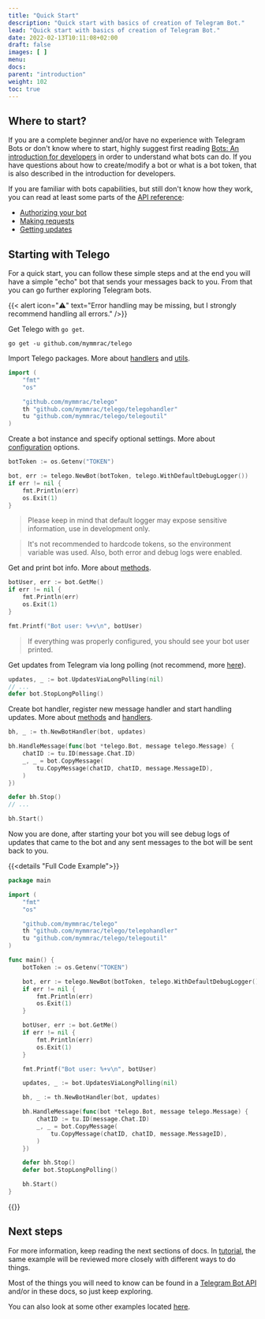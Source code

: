 ```yaml
---
title: "Quick Start"
description: "Quick start with basics of creation of Telegram Bot."
lead: "Quick start with basics of creation of Telegram Bot."
date: 2022-02-13T10:11:08+02:00
draft: false
images: [ ]
menu:
docs:
parent: "introduction"
weight: 102
toc: true
---
```


## Where to start?

If you are a complete beginner and/or have no experience with Telegram Bots or don't know where to start, highly
suggest first reading [Bots: An introduction for developers](https://core.telegram.org/bots) in order to understand
what bots can do.
If you have questions about how to create/modify a bot or what is a bot token, that is also described in the
introduction for developers.

If you are familiar with bots capabilities, but still don't know how they work, you can read at least some parts of
the [API reference](https://core.telegram.org/bots/api):

- [Authorizing your bot](https://core.telegram.org/bots/api#authorizing-your-bot)
- [Making requests](https://core.telegram.org/bots/api#making-requests)
- [Getting updates](https://core.telegram.org/bots/api#getting-updates)

## Starting with Telego

For a quick start, you can follow these simple steps and at the end you will have a simple "echo" bot that sends your
messages back to you.
From that you can go further exploring Telegram bots.

{{< alert icon="⚠️" text="Error handling may be missing, but I strongly recommend handling all errors." />}}

Get Telego with `go get`.

```shell
go get -u github.com/mymmrac/telego
```

Import Telego packages. More about [handlers](/content/docs/handlers/handlers-basics.md) and
[utils](/content/docs/utilities/utilities-basics.md).

```go
import (
    "fmt"
    "os"

    "github.com/mymmrac/telego"
    th "github.com/mymmrac/telego/telegohandler"
    tu "github.com/mymmrac/telego/telegoutil"
)
```

Create a bot instance and specify optional settings.
More about [configuration](/content/docs/setup/configuration.md) options.

```go
botToken := os.Getenv("TOKEN")

bot, err := telego.NewBot(botToken, telego.WithDefaultDebugLogger())
if err != nil {
    fmt.Println(err)
    os.Exit(1)
}
```

> Please keep in mind that default logger may expose sensitive information, use in development only.

> It's not recommended to hardcode tokens, so the environment variable was used.
> Also, both error and debug logs were enabled.

Get and print bot info. More about [methods](/content/docs/methods/methods-basics.md).

```go
botUser, err := bot.GetMe()
if err != nil {
    fmt.Println(err)
    os.Exit(1)
}

fmt.Printf("Bot user: %+v\n", botUser)
```

> If everything was properly configured, you should see your bot user printed.

Get updates from Telegram via long polling (not recommend, more [here](/content/docs/helpers/updates-long-polling.md)).

```go
updates, _ := bot.UpdatesViaLongPolling(nil)
// ...
defer bot.StopLongPolling()
```

Create bot handler, register new message handler and start handling updates. More about
[methods](/content/docs/methods/methods-basics.md) and [handlers](/content/docs/handlers/handlers-basics.md).

```go
bh, _ := th.NewBotHandler(bot, updates)

bh.HandleMessage(func(bot *telego.Bot, message telego.Message) {
    chatID := tu.ID(message.Chat.ID)
    _, _ = bot.CopyMessage(
        tu.CopyMessage(chatID, chatID, message.MessageID),
    )
})

defer bh.Stop()
// ...

bh.Start()
```

Now you are done, after starting your bot you will see debug logs of updates that came to the bot and any sent messages
to the bot will be sent back to you.

{{<details "Full Code Example">}}

```go
package main

import (
    "fmt"
    "os"

    "github.com/mymmrac/telego"
    th "github.com/mymmrac/telego/telegohandler"
    tu "github.com/mymmrac/telego/telegoutil"
)

func main() {
    botToken := os.Getenv("TOKEN")

    bot, err := telego.NewBot(botToken, telego.WithDefaultDebugLogger())
    if err != nil {
        fmt.Println(err)
        os.Exit(1)
    }

    botUser, err := bot.GetMe()
    if err != nil {
        fmt.Println(err)
        os.Exit(1)
    }

    fmt.Printf("Bot user: %+v\n", botUser)

    updates, _ := bot.UpdatesViaLongPolling(nil)

    bh, _ := th.NewBotHandler(bot, updates)

    bh.HandleMessage(func(bot *telego.Bot, message telego.Message) {
        chatID := tu.ID(message.Chat.ID)
        _, _ = bot.CopyMessage(
            tu.CopyMessage(chatID, chatID, message.MessageID),
        )
    })

    defer bh.Stop()
    defer bot.StopLongPolling()

    bh.Start()
}
```

{{</details>}}

## Next steps

For more information, keep reading the next sections of docs.
In [tutorial](/content/docs/introduction/tutorial.md),
the same example will be reviewed more closely with different ways to do things.

Most of the things you will need to know can be found in a [Telegram Bot API](https://core.telegram.org/bots/api) and/or
in these docs, so just keep exploring.

You can also look at some other examples located [here](https://github.com/mymmrac/telego/tree/main/examples).

